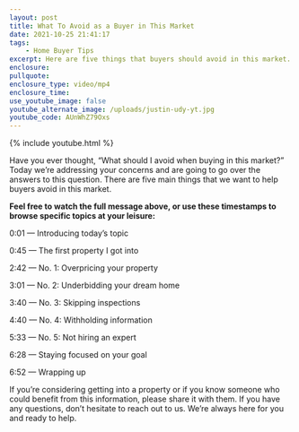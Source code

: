 ```yaml
---
layout: post
title: What To Avoid as a Buyer in This Market
date: 2021-10-25 21:41:17
tags:
    - Home Buyer Tips
excerpt: Here are five things that buyers should avoid in this market.
enclosure:
pullquote:
enclosure_type: video/mp4
enclosure_time:
use_youtube_image: false
youtube_alternate_image: /uploads/justin-udy-yt.jpg
youtube_code: AUnWhZ79Oxs
---
```

{% include youtube.html %}

Have you ever thought, “What should I avoid when buying in this market?” Today we’re addressing your concerns and are going to go over the answers to this question. There are five main things that we want to help buyers avoid in this market.

**Feel free to watch the full message above, or use these timestamps to browse specific topics at your leisure:**

0:01 — Introducing today’s topic

0:45 — The first property I got into

2:42 — No. 1: Overpricing your property

3:01 — No. 2: Underbidding your dream home

3:40 — No. 3: Skipping inspections

4:40 — No. 4: Withholding information

5:33 — No. 5: Not hiring an expert

6:28 — Staying focused on your goal

6:52 — Wrapping up

If you’re considering getting into a property or if you know someone who could benefit from this information, please share it with them. If you have any questions, don’t hesitate to reach out to us. We’re always here for you and ready to help.
